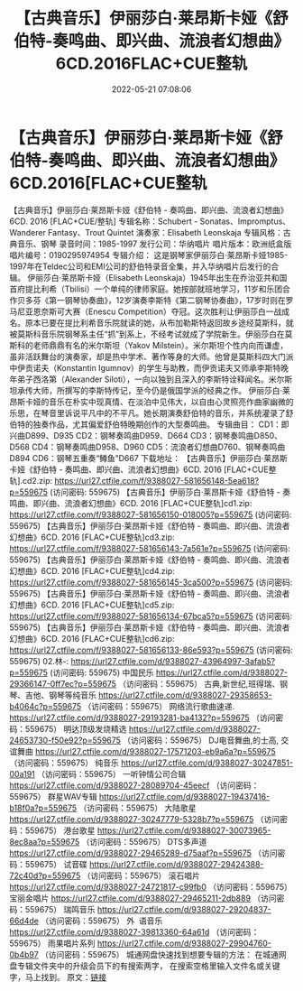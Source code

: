 ﻿---
title: 【古典音乐】伊丽莎白·莱昂斯卡娅《舒伯特-奏鸣曲、即兴曲、流浪者幻想曲》6CD.2016FLAC+CUE整轨
date: 2022-05-21 07:08:06
categories: 古典音乐、新世纪、纯音雅乐
tags: 纯音雅乐
---
# 【古典音乐】伊丽莎白·莱昂斯卡娅《舒伯特-奏鸣曲、即兴曲、流浪者幻想曲》6CD.2016[FLAC+CUE整轨

【古典音乐】伊丽莎白·莱昂斯卡娅《舒伯特 -
奏鸣曲、即兴曲、流浪者幻想曲》6CD. 2016 [FLAC+CUE/整轨]
专辑名称：Schubert -
Sonatas、Impromptus、Wanderer Fantasy、Trout Quintet
演奏家：Elisabeth
Leonskaja
专辑风格：古典音乐、钢琴
录音时间：1985-1997
发行公司：华纳唱片
唱片版本：欧洲纸盒版
唱片编号：0190295974954
专辑介绍：
这是钢琴家伊丽莎白·莱昂斯卡娅1985-1997年在Teldec公司和EMI公司的舒伯特录音全集，并入华纳唱片后发行的合辑。
伊丽莎白·莱昂斯卡娅（Elisabeth
Leonskaja）1945年出生在乔治亚共和国首府提比利希（Tbilisi）一个单纯的律师家庭。她按部就班地学习，11岁和乐团合作贝多芬《第一钢琴协奏曲》，12岁演奏李斯特《第二钢琴协奏曲》，17岁时则在罗马尼亚恩奈斯可大赛（Enescu
Competition）夺冠。这次胜利让伊丽莎白一战成名。原本已要在提比利希音乐院就读的她，从布加勒斯特返回故乡途经莫斯科，就被莫斯科音乐院钢琴系主任“抓”到系上，不经考试就成了学院新生。伊丽莎白在莫斯科的老师鼎鼎有名的米尔斯坦（Yakov
Milstein）。米尔斯坦个性内向而谦虚，虽非活跃舞台的演奏家，却是热中学术、著作等身的大师。他曾是莫斯科四大门派中伊贡诺夫（Konstantin
Igumnov）的学生与助教，而伊贡诺夫又师承李斯特晚年弟子西洛第（Alexander
Siloti），一向以独到且深入的李斯特诠释闻名。米尔斯坦承传大师，所撰写的李斯特传记，至今仍是俄国学派的经典之作。
伊丽莎白·莱昂斯卡娅的音乐在朴实中现真情、在淡泊中见伟大，以自由心灵照亮作曲家幽微的乐思，在琴音里诉说平凡中的不平凡。她长期演奏舒伯特的音乐，并系统灌录了舒伯特的独奏作品，尤其偏爱舒伯特晚期创作的大型奏鸣曲。
专辑曲目：
CD1：即兴曲D899、D935
CD2：钢琴奏鸣曲D959、D664
CD3：钢琴奏鸣曲D850、D568
CD4：钢琴奏鸣曲D958、D960
CD5：流浪者幻想曲D760、钢琴奏鸣曲D894
CD6：钢琴五重奏“鳟鱼”D667
下载地址：
【古典音乐】伊丽莎白·莱昂斯卡娅《舒伯特 - 奏鸣曲、即兴曲、流浪者幻想曲》6CD. 2016
[FLAC+CUE整轨].cd2.zip: https://url27.ctfile.com/f/9388027-581656148-5ea618?p=559675
(访问密码: 559675)
【古典音乐】伊丽莎白·莱昂斯卡娅《舒伯特 - 奏鸣曲、即兴曲、流浪者幻想曲》6CD. 2016
[FLAC+CUE整轨]cd1.zip: https://url27.ctfile.com/f/9388027-581656150-018005?p=559675
(访问密码: 559675)
【古典音乐】伊丽莎白·莱昂斯卡娅《舒伯特 - 奏鸣曲、即兴曲、流浪者幻想曲》6CD. 2016
[FLAC+CUE整轨]cd3.zip: https://url27.ctfile.com/f/9388027-581656143-7a561e?p=559675
(访问密码: 559675)
【古典音乐】伊丽莎白·莱昂斯卡娅《舒伯特 - 奏鸣曲、即兴曲、流浪者幻想曲》6CD. 2016
[FLAC+CUE整轨]cd4.zip: https://url27.ctfile.com/f/9388027-581656145-3ca500?p=559675
(访问密码: 559675)
【古典音乐】伊丽莎白·莱昂斯卡娅《舒伯特 - 奏鸣曲、即兴曲、流浪者幻想曲》6CD. 2016
[FLAC+CUE整轨]cd5.zip: https://url27.ctfile.com/f/9388027-581656134-67bca5?p=559675
(访问密码: 559675)
【古典音乐】伊丽莎白·莱昂斯卡娅《舒伯特 - 奏鸣曲、即兴曲、流浪者幻想曲》6CD. 2016
[FLAC+CUE整轨]cd6.zip: https://url27.ctfile.com/f/9388027-581656133-86e593?p=559675
(访问密码: 559675)
02.林-: https://url27.ctfile.com/d/9388027-43964997-3afab5?p=559675
(访问密码: 559675)
中国民乐
https://url27.ctfile.com/d/9388027-29366147-0ff7ec?p=559675
（访问密码：559675）
古典,新世纪,班得瑞、钢琴、吉他、钢琴等纯音乐
https://url27.ctfile.com/d/9388027-29358653-b4064c?p=559675
（访问密码：559675）
网络流行歌曲速递.
https://url27.ctfile.com/d/9388027-29193281-ba4132?p=559675
（访问密码：559675）
明达顶级发烧精选
https://url27.ctfile.com/d/9388027-24653730-f50e92?p=559675
（访问密码：559675）
DJ电音舞曲,的士高, 交谊舞曲
https://url27.ctfile.com/d/9388027-17571203-eb9a6a?p=559675
（访问密码：559675）
纯音乐
https://url27.ctfile.com/d/9388027-30247851-00a191
（访问密码：559675）
一听钟情公司合辑
https://url27.ctfile.com/d/9388027-28089704-45eecf
（访问密码：559675）
群星WAV专辑
https://url27.ctfile.com/d/9388027-19437416-b18f0a?p=559675
（访问密码：559675）
大陆歌星
https://url27.ctfile.com/d/9388027-30247779-5328b7?p=559675
（访问密码：559675）
港台歌星
https://url27.ctfile.com/d/9388027-30073965-8ec8aa?p=559675
（访问密码：559675）
DTS多声道
https://url27.ctfile.com/d/9388027-29465289-d75aaf?p=559675
（访问密码：559675）
试音碟
https://url27.ctfile.com/d/9388027-29424388-72c40d?p=559675
（访问密码：559675）
滚石唱片
https://url27.ctfile.com/d/9388027-24721817-c99fb0
（访问密码：559675）
宝丽金唱片
https://url27.ctfile.com/d/9388027-29465211-2db889
（访问密码：559675）
瑞鸣音乐
https://url27.ctfile.com/d/9388027-29204837-66d4de
（访问密码：559675）
外  语音乐
https://url27.ctfile.com/d/9388027-39813360-64a61d
（访问密码：559675）
雨果唱片系列
https://url27.ctfile.com/d/9388027-29904760-0b4b97
（访问密码：559675）
城通网盘快速找到想要专辑的方法：
在城通网盘专辑文件夹中的升级会员下的有搜索两字，
在搜索空格里输入文件名或关键字，马上找到。
原文：[链接](https://blog.sina.com.cn/s/blog_1647c7e7601030xco.html)